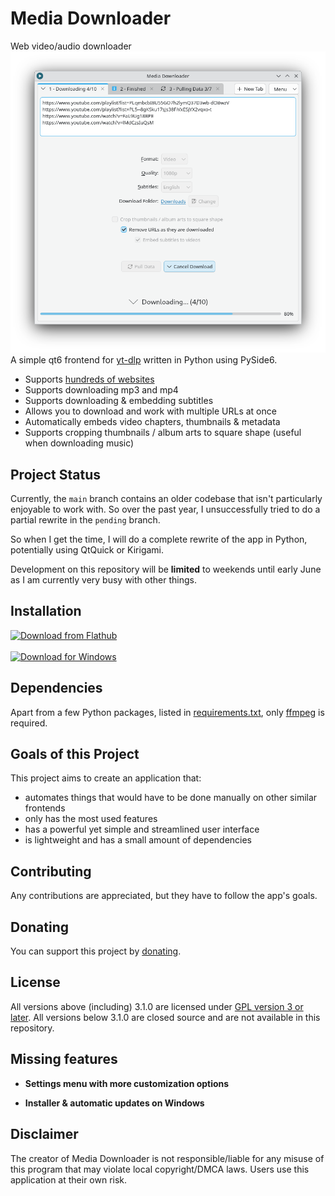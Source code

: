 # Media Downloader

Web video/audio downloader
<br><img src="screenshots/kde-plasma-light.png" width="650px"><br>
A simple qt6 frontend for [yt-dlp](https://github.com/yt-dlp/yt-dlp) written in Python using PySide6.

- Supports [hundreds of websites](https://github.com/yt-dlp/yt-dlp/blob/master/supportedsites.md)
- Supports downloading mp3 and mp4
- Supports downloading & embedding subtitles
- Allows you to download and work with multiple URLs at once
- Automatically embeds video chapters, thumbnails & metadata
- Supports cropping thumbnails / album arts to square shape (useful when downloading music)

## Project Status

Currently, the ```main``` branch contains an older codebase that isn't particularly enjoyable to work with. So over the past year, I unsuccessfully tried to do a partial rewrite in the ```pending``` branch.

So when I get the time, I will do a complete rewrite of the app in Python, potentially using QtQuick or Kirigami.

Development on this repository will be **limited** to weekends until early June as I am currently very busy with other things.

## Installation

<a href="https://flathub.org/apps/com.markopejic.downloader"><img width="150" alt="Download from Flathub" src="https://dl.flathub.org/assets/badges/flathub-badge-en.png"></a><br>
<br><a href="https://github.com/markop404/media-downloader/releases"><img width="140" alt="Download for Windows" src="https://upload.wikimedia.org/wikipedia/commons/e/e2/Windows_logo_and_wordmark_-_2021.svg"></a><br>

## Dependencies

Apart from a few Python packages, listed in [requirements.txt](./requirements.txt), only [ffmpeg](https://ffmpeg.org) is required.

## Goals of this Project

This project aims to create an application that:

- automates things that would have to be done manually on other similar frontends
- only has the most used features
- has a powerful yet simple and streamlined user interface
- is lightweight and has a small amount of dependencies

## Contributing

Any contributions are appreciated, but they have to follow the app's goals.

## Donating

You can support this project by [donating](https://downloader.markopejic.com/donate).

## License

All versions above (including) 3.1.0 are licensed under [GPL version 3 or later](https://www.gnu.org/licenses/gpl-3.0.html). All versions below 3.1.0 are closed source and are not available in this repository.

## Missing features

- **Settings menu with more customization options**

- **Installer & automatic updates on Windows**

## Disclaimer

The creator of Media Downloader is not responsible/liable for any misuse of this program that may violate local copyright/DMCA laws. Users use this application at their own risk.
